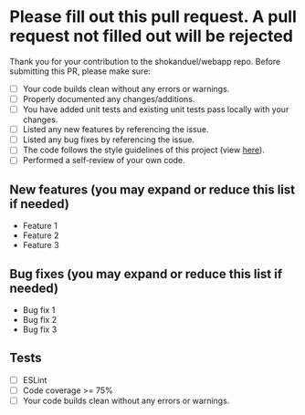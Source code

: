 # Please fill out this pull request. A pull request not filled out will be rejected

Thank you for your contribution to the shokanduel/webapp repo.
Before submitting this PR, please make sure:

- [ ] Your code builds clean without any errors or warnings.
- [ ] Properly documented any changes/additions.
- [ ] You have added unit tests and existing unit tests pass locally with your changes.
- [ ] Listed any new features by referencing the issue.
- [ ] Listed any bug fixes by referencing the issue.
- [ ] The code follows the style guidelines of this project (view [here](https://github.com/shokanduel/webapp/blob/master/CONTRIBUTING.md)).
- [ ] Performed a self-review of your own code.

## New features (you may expand or reduce this list if needed)

- Feature 1
- Feature 2
- Feature 3

## Bug fixes (you may expand or reduce this list if needed)

- Bug fix 1
- Bug fix 2
- Bug fix 3

## Tests

- [ ] ESLint
- [ ] Code coverage >= 75%
- [ ] Your code builds clean without any errors or warnings.